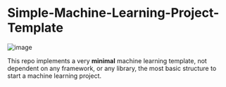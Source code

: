 # Simple-Machine-Learning-Project-Template

![image](https://img.shields.io/badge/Python-3776AB.svg?style=for-the-badge&logo=Python&logoColor=white)


This repo implements a very **minimal** machine learning template, not dependent on any framework, or any library, the most basic structure to start a machine learning project.




